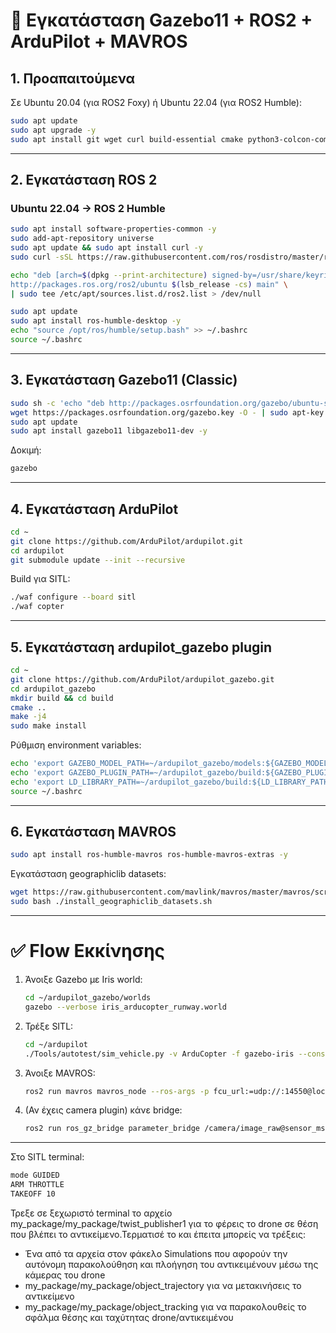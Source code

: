 # 🔹 Εγκατάσταση Gazebo11 + ROS2 + ArduPilot + MAVROS

## 1. Προαπαιτούμενα

Σε Ubuntu 20.04 (για ROS2 Foxy) ή Ubuntu 22.04 (για ROS2 Humble):

```bash
sudo apt update
sudo apt upgrade -y
sudo apt install git wget curl build-essential cmake python3-colcon-common-extensions -y
```

---

## 2. Εγκατάσταση ROS 2

### Ubuntu 22.04 → ROS 2 Humble

```bash
sudo apt install software-properties-common -y
sudo add-apt-repository universe
sudo apt update && sudo apt install curl -y
sudo curl -sSL https://raw.githubusercontent.com/ros/rosdistro/master/ros.key -o /usr/share/keyrings/ros-archive-keyring.gpg

echo "deb [arch=$(dpkg --print-architecture) signed-by=/usr/share/keyrings/ros-archive-keyring.gpg] \
http://packages.ros.org/ros2/ubuntu $(lsb_release -cs) main" \
| sudo tee /etc/apt/sources.list.d/ros2.list > /dev/null

sudo apt update
sudo apt install ros-humble-desktop -y
echo "source /opt/ros/humble/setup.bash" >> ~/.bashrc
source ~/.bashrc
```

---

## 3. Εγκατάσταση Gazebo11 (Classic)

```bash
sudo sh -c 'echo "deb http://packages.osrfoundation.org/gazebo/ubuntu-stable $(lsb_release -cs) main" > /etc/apt/sources.list.d/gazebo-stable.list'
wget https://packages.osrfoundation.org/gazebo.key -O - | sudo apt-key add -
sudo apt update
sudo apt install gazebo11 libgazebo11-dev -y
```

Δοκιμή:

```bash
gazebo
```

---

## 4. Εγκατάσταση ArduPilot

```bash
cd ~
git clone https://github.com/ArduPilot/ardupilot.git
cd ardupilot
git submodule update --init --recursive
```

Build για SITL:

```bash
./waf configure --board sitl
./waf copter
```

---

## 5. Εγκατάσταση ardupilot\_gazebo plugin

```bash
cd ~
git clone https://github.com/ArduPilot/ardupilot_gazebo.git
cd ardupilot_gazebo
mkdir build && cd build
cmake ..
make -j4
sudo make install
```

Ρύθμιση environment variables:

```bash
echo 'export GAZEBO_MODEL_PATH=~/ardupilot_gazebo/models:${GAZEBO_MODEL_PATH}' >> ~/.bashrc
echo 'export GAZEBO_PLUGIN_PATH=~/ardupilot_gazebo/build:${GAZEBO_PLUGIN_PATH}' >> ~/.bashrc
echo 'export LD_LIBRARY_PATH=~/ardupilot_gazebo/build:${LD_LIBRARY_PATH}' >> ~/.bashrc
source ~/.bashrc
```

---

## 6. Εγκατάσταση MAVROS

```bash
sudo apt install ros-humble-mavros ros-humble-mavros-extras -y
```

Εγκατάσταση geographiclib datasets:

```bash
wget https://raw.githubusercontent.com/mavlink/mavros/master/mavros/scripts/install_geographiclib_datasets.sh
sudo bash ./install_geographiclib_datasets.sh
```

---

# ✅ Flow Εκκίνησης

1. Άνοιξε Gazebo με Iris world:

   ```bash
   cd ~/ardupilot_gazebo/worlds
   gazebo --verbose iris_arducopter_runway.world
   ```

2. Τρέξε SITL:

   ```bash
   cd ~/ardupilot
   ./Tools/autotest/sim_vehicle.py -v ArduCopter -f gazebo-iris --console --map
   ```

3. Άνοιξε MAVROS:

   ```bash
   ros2 run mavros mavros_node --ros-args -p fcu_url:=udp://:14550@localhost:14550
   ```

4. (Αν έχεις camera plugin) κάνε bridge:

   ```bash
   ros2 run ros_gz_bridge parameter_bridge /camera/image_raw@sensor_msgs/msg/Image@gz.msgs.Image
   ```

---
Στο SITL terminal:

```bash
mode GUIDED
ARM THROTTLE
TAKEOFF 10
```

Τρεξε σε ξεχωριστό terminal το αρχείο my_package/my_package/twist_publisher1 για το φέρεις το drone σε θέση που βλέπει το αντικείμενο.Τερματισέ το και έπειτα μπορείς να τρέξεις:
   - Ένα από τα αρχεία στον φάκελο Simulations που αφορούν την αυτόνομη παρακολούθηση και πλοήγηση του αντικειμένουν μέσω της κάμερας του drone 
   - my_package/my_package/object_trajectory για να μετακινήσεις το αντικείμενο
   - my_package/my_package/object_tracking για να παρακολουθείς το σφάλμα θέσης και ταχύτητας drone/αντικειμένου
